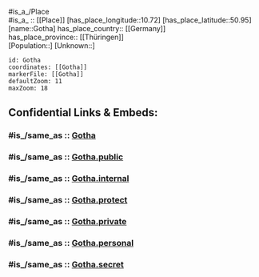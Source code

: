﻿---
confidential: public
isDeleted: false
location:
- 50.95
- 10.72
mapmarker: city
mapzoom:
- 7
- 12
SpocWebEntityId: 30519
tags:
- geo/City
type: City
---

#is_a_/Place  
#is_a_ :: [[Place]] 
[has_place_longitude::10.72] 
[has_place_latitude::50.95] 
[name::Gotha] 
has_place_country:: [[Germany]]  
has_place_province:: [[Thüringen]]  
[Population::] 
[Unknown::] 


```leaflet
id: Gotha
coordinates: [[Gotha]] 
markerFile: [[Gotha]] 
defaultZoom: 11 
maxZoom: 18
```


## Confidential Links & Embeds: 

### #is_/same_as :: [Gotha](/_Standards/Earth/Continent/Europe/Europe~Central/Germany/Germany~East/Thüringen/counties~TH/Gotha/cities~Gotha/Gotha-city/City/Gotha.md) 

### #is_/same_as :: [Gotha.public](/_public/Earth/Continent/Europe/Europe~Central/Germany/Germany~East/Thüringen/counties~TH/Gotha/cities~Gotha/Gotha-city/City/Gotha.public.md) 

### #is_/same_as :: [Gotha.internal](/_internal/Earth/Continent/Europe/Europe~Central/Germany/Germany~East/Thüringen/counties~TH/Gotha/cities~Gotha/Gotha-city/City/Gotha.internal.md) 

### #is_/same_as :: [Gotha.protect](/_protect/Earth/Continent/Europe/Europe~Central/Germany/Germany~East/Thüringen/counties~TH/Gotha/cities~Gotha/Gotha-city/City/Gotha.protect.md) 

### #is_/same_as :: [Gotha.private](/_private/Earth/Continent/Europe/Europe~Central/Germany/Germany~East/Thüringen/counties~TH/Gotha/cities~Gotha/Gotha-city/City/Gotha.private.md) 

### #is_/same_as :: [Gotha.personal](/_personal/Earth/Continent/Europe/Europe~Central/Germany/Germany~East/Thüringen/counties~TH/Gotha/cities~Gotha/Gotha-city/City/Gotha.personal.md) 

### #is_/same_as :: [Gotha.secret](/_secret/Earth/Continent/Europe/Europe~Central/Germany/Germany~East/Thüringen/counties~TH/Gotha/cities~Gotha/Gotha-city/City/Gotha.secret.md)

